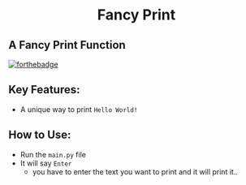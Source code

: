 <h1 align="center">Fancy Print</h1>

## A Fancy Print Function

[![forthebadge](https://forthebadge.com/images/badges/made-with-python.svg)](https://forthebadge.com)

## Key Features:
- A unique way to print `Hello World!`

## How to Use:
- Run the `main.py` file
- It will say `Enter `
  - you have to enter the text you want to print and it will print it..
